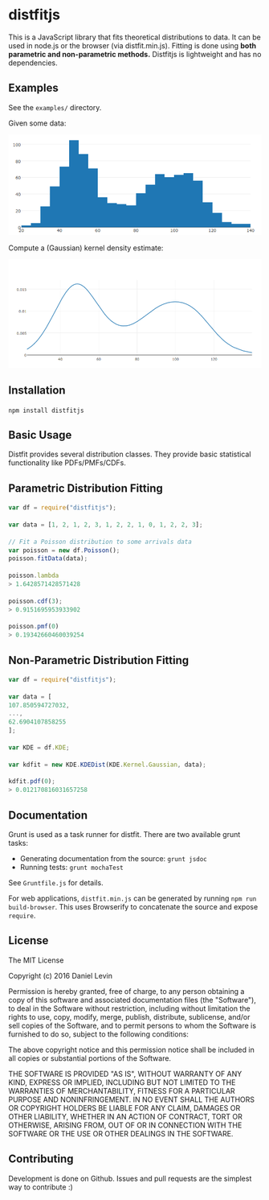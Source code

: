 # distfitjs

This is a JavaScript library that fits theoretical distributions to data.
It can be used in node.js or the browser (via distfit.min.js).
Fitting is done using **both parametric and non-parametric methods.**
Distfitjs is lightweight and has no dependencies.

## Examples
See the `examples/` directory.

Given some data:

![histogram](hist.png)

Compute a (Gaussian) kernel density estimate:

![pdf](kde.png)

## Installation
`
npm install distfitjs
`

## Basic Usage
Distfit provides several distribution classes.
They provide basic statistical functionality like PDFs/PMFs/CDFs.

## Parametric Distribution Fitting
```javascript
var df = require("distfitjs");

var data = [1, 2, 1, 2, 3, 1, 2, 2, 1, 0, 1, 2, 2, 3];

// Fit a Poisson distribution to some arrivals data
var poisson = new df.Poisson();
poisson.fitData(data);

poisson.lambda
> 1.6428571428571428

poisson.cdf(3);
> 0.9151695953933902

poisson.pmf(0)
> 0.19342660460039254

```

## Non-Parametric Distribution Fitting
```javascript
var df = require("distfitjs");

var data = [
107.850594727032,
...,
62.6904107858255
];

var KDE = df.KDE;

var kdfit = new KDE.KDEDist(KDE.Kernel.Gaussian, data);

kdfit.pdf(0);
> 0.012170816031657258
```

## Documentation
Grunt is used as a task runner for distfit. 
There are two available grunt tasks:

+ Generating documentation from the source: `grunt jsdoc`
+ Running tests: `grunt mochaTest`

See `Gruntfile.js` for details.

For web applications, `distfit.min.js` can be generated by running `npm run build-browser`.
This uses Browserify to concatenate the source and expose `require`.

## License
The MIT License

Copyright (c) 2016 Daniel Levin

Permission is hereby granted, free of charge, to any person obtaining a copy
of this software and associated documentation files (the "Software"), to deal
in the Software without restriction, including without limitation the rights
to use, copy, modify, merge, publish, distribute, sublicense, and/or sell
copies of the Software, and to permit persons to whom the Software is
furnished to do so, subject to the following conditions:

The above copyright notice and this permission notice shall be included in
all copies or substantial portions of the Software.

THE SOFTWARE IS PROVIDED "AS IS", WITHOUT WARRANTY OF ANY KIND, EXPRESS OR
IMPLIED, INCLUDING BUT NOT LIMITED TO THE WARRANTIES OF MERCHANTABILITY,
    FITNESS FOR A PARTICULAR PURPOSE AND NONINFRINGEMENT. IN NO EVENT SHALL THE
    AUTHORS OR COPYRIGHT HOLDERS BE LIABLE FOR ANY CLAIM, DAMAGES OR OTHER
    LIABILITY, WHETHER IN AN ACTION OF CONTRACT, TORT OR OTHERWISE, ARISING FROM,
    OUT OF OR IN CONNECTION WITH THE SOFTWARE OR THE USE OR OTHER DEALINGS IN
    THE SOFTWARE.

## Contributing
Development is done on Github.
Issues and pull requests are the simplest way to contribute :)
